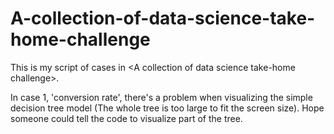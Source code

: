 # A-collection-of-data-science-take-home-challenge
This is my script of cases in &lt;A collection of data science take-home challenge>.

In case 1, 'conversion rate', there's a problem when visualizing the simple decision tree model (The whole tree is too large to fit the screen size). Hope someone could tell the code to visualize part of the tree.

